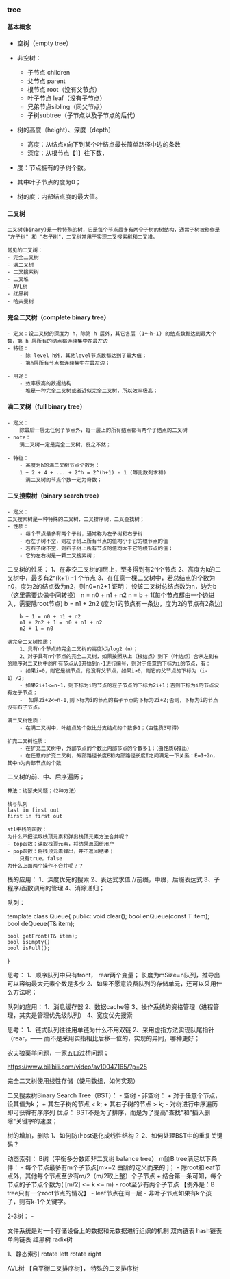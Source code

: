 ### tree
#### 基本概念

- 空树（empty tree）
- 非空树：
	- 子节点 children
	- 父节点 parent
	- 根节点 root（没有父节点）
	- 叶子节点 leaf（没有子节点）
	- 兄弟节点sibling（同父节点）
	- 子树subtree（子节点以及子节点的后代）

- 树的高度（height）、深度（depth）
	- 高度：从结点x向下到某个叶结点最长简单路径中边的条数
	- 深度：从根节点【1】往下数，

- 度：节点拥有的子树个数。
- 其中叶子节点的度为0；
- 树的度：内部结点度的最大值。

#### 二叉树
	二叉树(binary)是一种特殊的树，它是每个节点最多有两个子树的树结构，通常子树被称作是 "左子树" 和 "右子树"，二叉树常用于实现二叉搜索树和二叉堆。

	常见的二叉树：
	- 完全二叉树
	- 满二叉树
	- 二叉搜索树
	- 二叉堆
	- AVL树
	- 红黑树
	- 哈夫曼树

#### 完全二叉树（complete binary tree）
	- 定义：设二叉树的深度为 h，除第 h 层外，其它各层 (1～h-1) 的结点数都达到最大个数，第 h 层所有的结点都连续集中在最左边
	- 特征：
		- 除 level h外，其他level节点数都达到了最大值；
		- 第h层所有节点都连续集中在最左边；

	- 用途：
		- 效率很高的数据结构
		- 堆是一种完全二叉树或者近似完全二叉树，所以效率极高；

#### 满二叉树（full binary tree）
	- 定义：
		除最后一层无任何子节点外，每一层上的所有结点都有两个子结点的二叉树
	- note：
		满二叉树一定是完全二叉树，反之不然；

	- 特征：
		- 高度为h的满二叉树节点个数为：
		1 + 2 + 4 + ... + 2^h = 2^(h+1) - 1 (等比数列求和)
		- 满二叉树的节点个数一定为奇数；

#### 二叉搜索树（binary search tree）
	- 定义：
	二叉搜索树是一种特殊的二叉树，二叉排序树，二叉查找树；
	- 性质：
		- 每个节点最多有两个子树，通常称为左子树和右子树
		- 若左子树不空，则左子树上所有节点的值均小于它的根节点的值
		- 若右子树不空，则右子树上所有节点的值均大于它的根节点的值；
		- 它的左右树是一颗二叉搜索树；
	
二叉树的性质：
	1、在非空二叉树的i层上，至多得到有2^i个节点
	2、高度为k的二叉树中，最多有2^(k+1) -1 个节点
	3、在任意一棵二叉树中，若总结点的个数为n0，度为2的结点数为n2，则n0=n2+1
	证明：
		设该二叉树总结点数为n，边为b（这里需要边做中间转换）
		n = n0 + n1 + n2
		n = b + 1(每个节点都由一个边进入，需要除root节点)
		b = n1 + 2n2 (度为1的节点有一条边，度为2的节点有2条边)

		b + 1 = n0 + n1 + n2
		n1 + 2n2 + 1 = n0 + n1 + n2
		n2 + 1 = n0
	
	满完全二叉树性质：
		1、具有n个节点的完全二叉树的高度k为log2（n）；
		2、对于具有n个节点的完全二叉树，如果按照从上（根结点）到下（叶结点）合从左到右的顺序对二叉树中的所有节点从0开始到n-1进行编号，则对于任意的下标为i的节点，有：
		- 如果i=0，则它是根节点，他没有父节点，如果i>0，则它的父节点的下标为（i-1）/2;
		- 如果2i+1<=n-1，则下标为i的节点的左子节点的下标为2i+1；否则下标为i的节点没有左子节点；
		-  如果2i+2<=n-1,则下标为i的节点的右子节点的下标为2i+2;否则，下标为i的节点没有右子节点。

	满二叉树性质：
		- 在满二叉树中，叶结点的个数比分支结点的个数多1；（由性质3可得）

	扩充二叉树性质：
		- 在扩充二叉树中，外部节点的个数比内部节点的个数多1；（由性质6推出）
		- 在任意的扩充二叉树，外部路径长度E和内部路径长度I之间满足一下关系：E=I+2n，其中n为内部节点的个数

二叉树的前、中、后序遍历；


	算法：约瑟夫问题；（2种方法）

	栈与队列
	last in first out
	first in first out

	stl中栈的函数：
	为什么不把读取栈顶元素和弹出栈顶元素方法合并呢？
	- top函数：读取栈顶元素，将结果返回给用户
	- pop函数：将栈顶元素弹出，并不返回结果；
		只有true，false
	为什么上面两个操作不合并呢？？

栈的应用：
	1、深度优先的搜索
	2、表达式求值 //前缀，中缀，后缀表达式
	3、子程序/函数调用的管理
	4、消除递归；

队列：

template <class T> class Queue{
public:
	void clear();
	bool enQueue(const T item);
	bool deQueue(T& item);

	bool getFront(T& item);
	bool isEmpty()
	bool isFull();
}

思考：
	1、顺序队列中只有front， rear两个变量；
长度为mSize=n队列，推导出可以容纳最大元素个数是多少
	2、如果不愿意浪费队列的存储单元，还可以采用什么方法呢；

队列的应用：
	1、消息缓存器
	2、数据cache等
	3、操作系统的资格管理（进程管理，其实是管理优先级队列）
	4、宽度优先搜索

思考：
	1、链式队列往往用单链为什么不用双链
	2、采用虚指方法实现队尾指针（rear，——
	而不是采用实指相比后移一位的，实现的异同，哪种更好；

农夫狼菜羊问题，一家五口过桥问题；

https://www.bilibili.com/video/av10047165/?p=25

完全二叉树使用线性存储（使用数组，如何实现）


二叉搜索树Binary Search Tree（BST）：
	- 空树
	- 非空树：
		+ 对于任意个节点，设其值为k；
		+ 其左子树的节点 < k;
		+ 其右子树的节点 > k;
	- 对树进行中序遍历即可获得有序序列
优点：
	BST不是为了排序，而是为了提高"查找"和"插入删除"关键字的速度；

树的增加，删除
1、如何防止bst退化成线性结构？
2、如何处理BST中的重复关键码？

动态索引：
B树（平衡多分数即非二叉树 balance tree）
m阶B tree满足以下条件：
	- 每个节点最多有m个子节点[m>=2 由阶的定义而来的 ]；
	- 除root和leaf节点外，其他每个节点至少有m/2（m/2取上整）个子节点
		+ 结合第一条可知，每个节点的子节点个数为( [m/2] <= k <= m)
	- root至少有两个子节点 【例外是：B tree只有一个root节点的情况】
	- leaf节点在同一层
	- 非叶子节点如果有k个孩子，则有k-1个关键字。
 	

2-3树：
	-

文件系统是对一个存储设备上的数据和元数据进行组织的机制
双向链表
hash链表
单向链表
红黑树
radix树

1、静态索引
rotate left
rotate right

AVL树 【自平衡二叉排序树】， 特殊的二叉排序树


